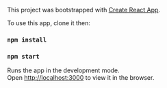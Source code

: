 This project was bootstrapped with [Create React App](https://github.com/facebook/create-react-app).

To use this app, clone it then:

### `npm install`
### `npm start`

Runs the app in the development mode.<br />
Open [http://localhost:3000](http://localhost:3000) to view it in the browser.
